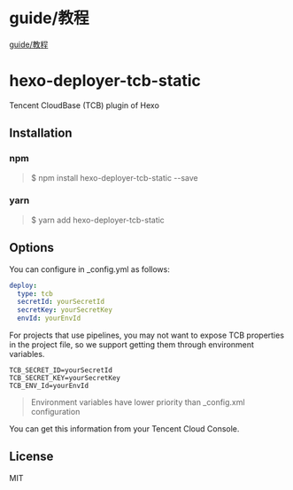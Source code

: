 # guide/教程
[guide/教程](https://blog.azez.info/%E9%A3%9E%E4%B8%80%E6%A0%B7%E7%9A%84%E6%84%9F%E8%A7%89-hexo%E8%85%BE%E8%AE%AF%E4%BA%91%E5%BC%80%E5%8F%91%E9%83%A8%E7%BD%B2.html)

# hexo-deployer-tcb-static

Tencent CloudBase (TCB) plugin of Hexo

## Installation

### npm

> $ npm install hexo-deployer-tcb-static --save

### yarn

> $ yarn add hexo-deployer-tcb-static

## Options

You can configure in _config.yml as follows:

```yaml
deploy:
  type: tcb
  secretId: yourSecretId
  secretKey: yourSecretKey
  envId: yourEnvId
```

For projects that use pipelines, you may not want to expose TCB properties in the project file, so we support getting them through environment variables.

```shell script
TCB_SECRET_ID=yourSecretId
TCB_SECRET_KEY=yourSecretKey
TCB_ENV_Id=yourEnvId
```

> Environment variables have lower priority than _config.xml configuration

You can get this information from your Tencent Cloud Console.

## License

MIT
